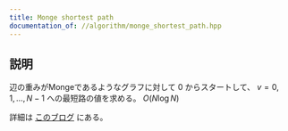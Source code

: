 ```yaml
---
title: Monge shortest path
documentation_of: //algorithm/monge_shortest_path.hpp
---
```


## 説明

辺の重みがMongeであるようなグラフに対して $0$ からスタートして、 $v = 0, 1, \dots, N-1$ への最短路の値を求める。 $O(N\log N)$

詳細は [このブログ](https://noshi91.hatenablog.com/entry/2023/02/18/005856) にある。